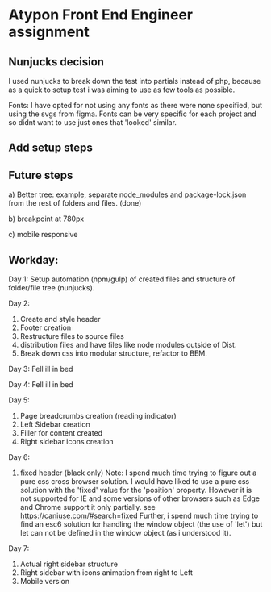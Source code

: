 Atypon Front End Engineer assignment
=================

Nunjucks decision
----------------

I used nunjucks to break down the test into partials instead of php, because as a quick to setup test i was aiming to use as few tools as possible.

Fonts:
I have opted for not using any fonts as there were none specified, but using the svgs from  figma. Fonts can be very specific for each project and so didnt want to use just ones that 'looked' similar.

Add setup steps
--------------

Future steps
--------------
a) Better tree: example, separate node_modules and package-lock.json from the rest of folders and files. (done)

b) breakpoint at 780px

c) mobile responsive

Workday:
--------
Day 1: Setup automation (npm/gulp) of created files and structure of folder/file tree (nunjucks).

Day 2:
1) Create and style header
2) Footer creation
3) Restructure files to source files
4) distribution files and have files like node modules outside of Dist.
5) Break down css into modular structure, refactor to BEM.

Day 3: Fell ill in bed

Day 4: Fell ill in bed

Day 5:
1) Page breadcrumbs creation (reading indicator)
2) Left Sidebar creation
3) Filler for content created
4) Right sidebar icons creation

Day 6:
1) fixed header (black only) Note:
I spend much time trying to figure out a pure css cross browser solution. I would have liked to use a pure css solution with the 'fixed' value for the 'position' property. However it is not supported for IE and some versions of other browsers such as Edge and Chrome support it only partially. see https://caniuse.com/#search=fixed
Further, i spend much time trying to find an esc6 solution for handling the window object (the use of 'let') but let can not be defined in the window object (as i understood it).

Day 7:
1) Actual right sidebar structure
2) Right sidebar with icons animation from right to Left
3) Mobile version
